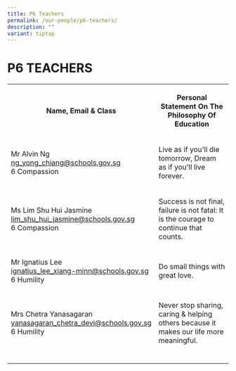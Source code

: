 ```yaml
---
title: P6 Teachers
permalink: /our-people/p6-teachers/
description: ""
variant: tiptap
---
```

<h1><strong>P6 TEACHERS</strong></h1><table><tbody><tr><th rowspan="1" colspan="1"><p>Name, Email &amp; Class</p></th><th rowspan="1" colspan="1"><p>Personal Statement On The Philosophy Of Education</p></th></tr><tr><td rowspan="1" colspan="1"><p>Mr Alvin Ng<br><a href="mailto:ng_yong_chiang@schools.gov.sg" rel="noopener noreferrer nofollow" target="_blank">ng_yong_chiang@schools.gov.sg</a> <br>6 Compassion</p></td><td rowspan="1" colspan="1"><p>Live as if you'll die tomorrow, Dream as if you'll live forever.</p></td></tr><tr><td rowspan="1" colspan="1"><p>Ms Lim Shu Hui Jasmine <br><a href="mailto:lim_shu_hui_jasmine@schools.gov.sg" rel="noopener noreferrer nofollow" target="_blank">lim_shu_hui_jasmine@schools.gov.sg</a> <br>6 Compassion</p></td><td rowspan="1" colspan="1"><p>Success is not final, failure is not fatal: It is the courage to continue that counts.</p></td></tr><tr><td rowspan="1" colspan="1"><p>Mr Ignatius Lee<br><a href="mailto:ignatius_lee_xiang-minn@schools.gov.sg" rel="noopener noreferrer nofollow" target="_blank">ignatius_lee_xiang-minn@schools.gov.sg</a> <br>6 Humility</p></td><td rowspan="1" colspan="1"><p>Do small things with great love.</p></td></tr><tr><td rowspan="1" colspan="1"><p>Mrs Chetra Yanasagaran<br><a href="mailto:yanasagaran_chetra_devi@schools.gov.sg" rel="noopener noreferrer nofollow" target="_blank">yanasagaran_chetra_devi@schools.gov.sg</a> <br>6 Humility</p></td><td rowspan="1" colspan="1"><p>Never stop sharing, caring &amp; helping others because it makes our life more meaningful.</p></td></tr><tr><td rowspan="1" colspan="1"><p></p></td><td rowspan="1" colspan="1"><p></p></td></tr></tbody></table><p></p>